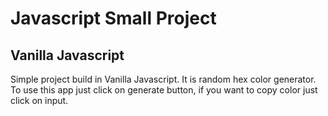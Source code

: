 # Javascript Small Project

## Vanilla Javascript

Simple project build in Vanilla Javascript. It is random hex color generator.
To use this app just click on generate button, if you want to copy color just click on input.
